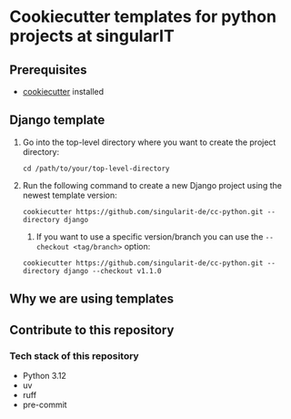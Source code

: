 # Cookiecutter templates for python projects at singularIT

## Prerequisites

- [cookiecutter](https://cookiecutter.readthedocs.io/en/latest/installation.html) installed

## Django template

1. Go into the top-level directory where you want to create the project directory:

    ```
    cd /path/to/your/top-level-directory
    ```

2. Run the following command to create a new Django project using the newest template version:
    ```shell
    cookiecutter https://github.com/singularit-de/cc-python.git --directory django
    ```

   1. If you want to use a specific version/branch you can use the `--checkout <tag/branch>` option:
   ```shell
   cookiecutter https://github.com/singularit-de/cc-python.git --directory django --checkout v1.1.0
   ```

## Why we are using templates

## Contribute to this repository

### Tech stack of this repository

- Python 3.12
- uv
- ruff
- pre-commit
